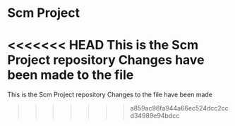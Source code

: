 # Scm Project
<<<<<<< HEAD
This is the Scm Project repository
Changes have been made to the file
=======
This is the Scm Project repository 
Changes to the file have been made
>>>>>>> a859ac96fa944a66ec524dcc2ccd34989e94bdcc
